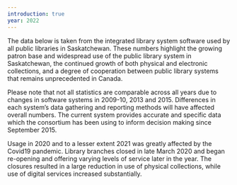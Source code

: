 ```yaml
---
introduction: true
year: 2022
---
```


The data below is taken from the integrated library system software used by all public libraries in Saskatchewan.  These numbers highlight the growing patron base and widespread use of the public library system in Saskatchewan, the continued growth of both physical and electronic collections, and a degree of cooperation between public library systems that remains unprecedented in Canada. 

Please note that not all statistics are comparable across all years due to changes in software systems in 2009-10, 2013 and 2015.  Differences in each system’s data gathering and reporting methods will have affected overall numbers.  The current system provides accurate and specific data which the consortium has been using to inform decision making since September 2015.

Usage in 2020 and to a lesser extent 2021 was greatly affected by the Covid19 pandemic. Library branches closed in late March 2020 and began re-opening and offering varying levels of service later in the year. The closures resulted in a large reduction in use of physical collections, while use of digital services increased substantially. 
